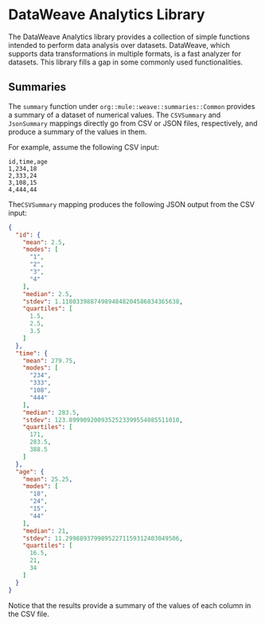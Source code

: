 # DataWeave Analytics Library

The DataWeave Analytics library provides a collection of simple functions
intended to perform data analysis over datasets.
DataWeave, which supports data transformations in multiple formats, is a
fast analyzer for datasets. This library fills a gap in
some commonly used functionalities.

## Summaries

The `summary` function under `org::mule::weave::summaries::Common` provides a summary
of a dataset of numerical values. The `CSVSummary` and `JsonSummary` mappings directly go
from CSV or JSON files, respectively, and produce a summary of the values in them.

For example, assume the following CSV input:


```csv
id,time,age
1,234,18
2,333,24
3,108,15
4,444,44
```

The`CSVSummary` mapping produces the following JSON output from the CSV input:

```json
{
  "id": {
    "mean": 2.5,
    "modes": [
      "1",
      "2",
      "3",
      "4"
    ],
    "median": 2.5,
    "stdev": 1.118033988749894848204586834365638,
    "quartiles": [
      1.5,
      2.5,
      3.5
    ]
  },
  "time": {
    "mean": 279.75,
    "modes": [
      "234",
      "333",
      "108",
      "444"
    ],
    "median": 283.5,
    "stdev": 123.8999092009352523399554085511010,
    "quartiles": [
      171,
      283.5,
      388.5
    ]
  },
  "age": {
    "mean": 25.25,
    "modes": [
      "18",
      "24",
      "15",
      "44"
    ],
    "median": 21,
    "stdev": 11.29988937998952271159312403049506,
    "quartiles": [
      16.5,
      21,
      34
    ]
  }
}
```

Notice that the results provide a summary of the values of each column in the CSV file.
